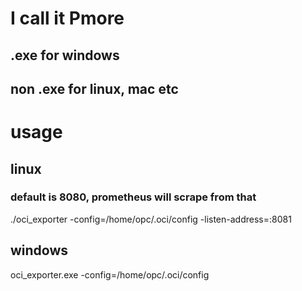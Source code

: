# I call it Pmore
## .exe for windows
## non .exe for linux, mac etc

# usage

## linux

### default is 8080, prometheus will scrape from that

 ./oci_exporter -config=/home/opc/.oci/config -listen-address=:8081

## windows
 oci_exporter.exe  -config=/home/opc/.oci/config 
